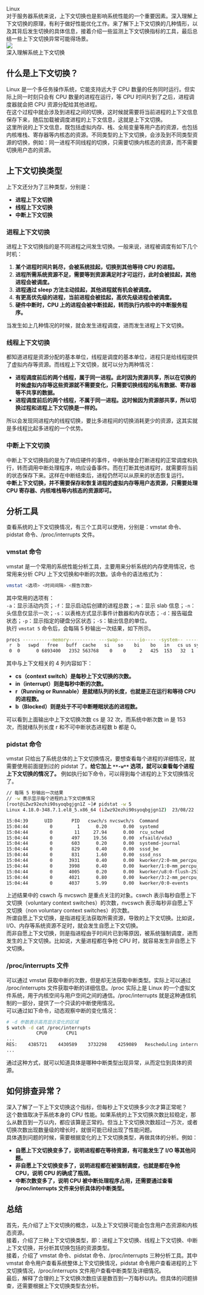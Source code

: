 Linux<br />对于服务器系统来说，上下文切换也是影响系统性能的一个重要因素。深入理解上下文切换的原理，有利于做好性能优化工作。来了解下上下文切换的几种情形，以及其背后发生切换的具体信息，接着介绍一些监测上下文切换指标的工具，最后总结一些上下文切换异常可能得场景。<br />![](https://cdn.nlark.com/yuque/0/2022/jpeg/396745/1662340340913-9a58e64f-b04f-4062-8d1b-636ddc90b485.jpeg)<br />深入理解系统上下文切换
<a name="QUP4e"></a>
## 什么是上下文切换？
Linux 是一个多任务操作系统，它能支持远大于 CPU 数量的任务同时运行。但实际上同一时刻只会有 CPU 数量的进程在运行，等 CPU 时间片到了之后，进程调度器就会把 CPU 资源分配给其他进程。<br />在这个过程中就会涉及到进程之间的切换，这时候就需要将当前进程的上下文信息保存下来，随后加载被调度进程的上下文信息，这就是上下文切换。<br />这里所说的上下文信息，既包括虚拟内存、栈、全局变量等用户态的资源，也包括内核堆栈、寄存器等内核态的资源。不同类型的上下文切换，会涉及到不同类型资源的切换，例如：同一进程不同线程的切换，只需要切换内核态的资源，而不需要切换用户态的资源。
<a name="bsHma"></a>
## 上下文切换类型
上下文还分为了三种类型，分别是：

- **进程上下文切换**
- **线程上下文切换**
- **中断上下文切换**
<a name="xaUgN"></a>
### 进程上下文切换
进程上下文切换指的是不同进程之间发生切换。一般来说，进程被调度有如下几个时机：

1. **某个进程时间片耗尽，会被系统挂起，切换到其他等待 CPU 的进程。**
2. **进程所需系统资源不足，需要等到资源满足时才可运行，此时会被挂起，其他进程会被调度。**
3. **进程通过 sleep 方法主动挂起，其他进程就有机会被调度。**
4. **有更高优先级的进程，当前进程会被挂起，高优先级进程会被调度。**
5. **硬件中断时，CPU 上的进程会被中断挂起，转而执行内核中的中断服务程序。**

当发生如上几种情况的时候，就会发生进程调度，进而发生进程上下文切换。
<a name="zddL6"></a>
### 线程上下文切换
都知道进程是资源分配的基本单位，线程是调度的基本单位，进程只是给线程提供了虚拟内存等资源。而线程上下文切换，就可以分为两种情况：

- **进程调度前后的两个线程，属于同一进程。此时因为资源共享，所以在切换的时候虚拟内存等这些资源就不需要变化，只需要切换线程的私有数据、寄存器等不共享的数据。**
- **进程调度前后的两个线程，不属于同一进程。这时候因为资源部共享，所以切换过程和进程上下文切换是一样的。**

所以会发现同进程内的线程切换，要比多进程间的切换消耗更少的资源，这其实就是多线程比起多进程的一个优势。
<a name="kQp8P"></a>
### 中断上下文切换
中断上下文切换指的是为了响应硬件的事件，中断处理会打断进程的正常调度和执行，转而调用中断处理程序，响应设备事件。而在打断其他进程时，就需要将当前的状态保存下来。这样在中断结束后，进程仍然可以从原来的状态恢复运行。<br />**中断上下文切换，并不需要保存和恢复进程的虚拟内存等用户态资源，只需要处理 CPU 寄存器、内核堆栈等内核态的资源即可。**
<a name="yvKe0"></a>
## 分析工具
查看系统的上下文切换情况，有三个工具可以使用，分别是：vmstat 命令、pidstat 命令、/proc/interrupts 文件。
<a name="SFYh2"></a>
### vmstat 命令
vmstat 是一个常用的系统性能分析工具，主要用来分析系统的内存使用情况，也常用来分析 CPU 上下文切换和中断的次数。该命令的语法格式为：
```bash
vmstat <选项> <时间间隔> <报告次数>
```
其中常用的选项有：<br />`-a`：显示活动内页；`-f`：显示启动后创建的进程总数；`-m`：显示 slab 信息；`-n`：头信息仅显示一次；`-s`：以表格方式显示事件计数器和内存状态；`-d`：报告磁盘状态；`-p`：显示指定的硬盘分区状态；`-S`：输出信息的单位。<br />执行 `vmstat 5` 命令后，会每隔 5 秒输出一次结果，如下所示。
```bash
procs -----------memory---------- ---swap-- -----io---- -system-- ------cpu-----
 r  b   swpd   free   buff  cache   si   so    bi    bo   in   cs us sy id wa st
 0  0      0 6893400   2352 563768    0    0     2   425  153   32  1  3 96  0  0
```
其中与上下文相关的 4 列内容如下：

- **cs（context switch）是每秒上下文切换的次数。**
- **in（interrupt）则是每秒中断的次数。**
- **r（Running or Runnable）是就绪队列的长度，也就是正在运行和等待 CPU 的进程数。**
- **b（Blocked）则是处于不可中断睡眠状态的进程数。**

可以看到上面输出中上下文切换次数 cs 是 32 次，而系统中断次数 in 是 153 次，而就绪队列长度 r 和不可中断状态进程数 b 都是 0。
<a name="A8sZN"></a>
### pidstat 命令
vmstat 只给出了系统总体的上下文切换情况，要想查看每个进程的详细情况，就需要使用前面提到过的 pidstat 了。**给它加上 **`**-w**`** 选项，就可以查看每个进程上下文切换的情况了。** 例如执行如下命令，可以得到每个进程的上下文切换情况了。
```bash
// 每隔 5 秒输出一次结果
// -w 表示显示每个进程的上下文切换情况
[root@iZwz92ezhi90syoqbgjgn1Z ~]# pidstat -w 5
Linux 4.18.0-348.7.1.el8_5.x86_64 (iZwz92ezhi90syoqbgjgn1Z)  23/08/22  _x86_64_ (4 CPU)

15:04:39      UID       PID   cswch/s nvcswch/s  Command
15:04:44        0         1      0.20      0.00  systemd
15:04:44        0        11     27.94      0.00  rcu_sched
15:04:44        0       497     19.56      0.00  xfsaild/vda3
15:04:44        0       603      0.20      0.00  systemd-journal
15:04:44        0       829      0.40      0.00  sssd_be
15:04:44        0       831      1.60      0.00  sssd_nss
15:04:44        0      3931      0.40      0.00  kworker/2:0-mm_percpu_wq
15:04:44        0      3998      0.40      0.00  kworker/1:0-mm_percpu_wq
15:04:44        0      4005      0.20      0.00  kworker/u8:0-flush-253:0
15:04:44        0      4021      0.80      0.00  kworker/3:2-mm_percpu_wq
15:04:44        0      4037      5.99      0.00  kworker/0:0-events
```
上述结果中的 cswch 与 nvcswch 是重点关注的对象。cswch 表示每秒自愿上下文切换（voluntary context switches）的次数，nvcswch 表示每秒非自愿上下文切换（non voluntary context switches）的次数。<br />所谓自愿上下文切换，是指进程无法获取所需资源，导致的上下文切换。比如说， I/O、内存等系统资源不足时，就会发生自愿上下文切换。<br />而非自愿上下文切换，则是指进程由于时间片已到等原因，被系统强制调度，进而发生的上下文切换。比如说，大量进程都在争抢 CPU 时，就容易发生非自愿上下文切换。
<a name="n04PN"></a>
### /proc/interrupts 文件
可以通过 vmstat 获取中断的次数，但是却无法获取中断类型。实际上可以通过 /proc/interrupts 文件获取中断的详细信息。/proc 实际上是 Linux 的一个虚拟文件系统，用于内核空间与用户空间之间的通信。/proc/interrupts 就是这种通信机制的一部分，提供了一个只读的中断使用情况。<br />可以通过如下命令，动态观察中断的变化情况：
```bash
# -d 参数表示高亮显示变化的区域
$ watch -d cat /proc/interrupts
           CPU0       CPU1
...
RES:    4385721    4430589    3732298    4259089   Rescheduling interrupts
...
```
通过这种方式，就可以知道具体是哪种中断类型出现异常，从而定位到具体的资源。
<a name="WRihH"></a>
## 如何排查异常？
深入了解了一下上下文切换这个指标，但每秒上下文切换多少次才算正常呢？<br />这个数值取决于系统本身的 CPU 性能。如果系统的上下文切换次数比较稳定，那么从数百到一万以内，都应该算是正常的。但当上下文切换次数超过一万次，或者切换次数出现数量级的增长时，就很可能已经出现了性能问题。<br />具体遇到问题的时候，需要根据变化的上下文切换类型，再做具体的分析。例如：

- **自愿上下文切换变多了，说明进程都在等待资源，有可能发生了 I/O 等其他问题。**
- **非自愿上下文切换变多了，说明进程都在被强制调度，也就是都在争抢 CPU，说明 CPU 的确成了瓶颈。**
- **中断次数变多了，说明 CPU 被中断处理程序占用，还需要通过查看 /proc/interrupts 文件来分析具体的中断类型。**
<a name="QPKKZ"></a>
## 总结
首先，先介绍了上下文切换的概念，以及上下文切换可能会包含用户态资源和内核态资源。<br />接着，介绍了三种上下文切换类型，即：进程上下文切换、线程上下文切换、中断上下文切换，并分析其切换包括的资源类型。<br />接着，介绍了 vmstat 命令、pidstat 命令、/proc/interrupts 三种分析工具。其中 vmstat 命令用户查看系统整体上下文切换情况，pidstat 命令用户查看进程的上下文切换情况，/proc/interrupts 文件用户查看中断类型及详细情况。<br />最后，解释了合理的上下文切换次数应该是数百到一万每秒以内。但具体的问题排查，还需要根据上下文切换类型去分析。
